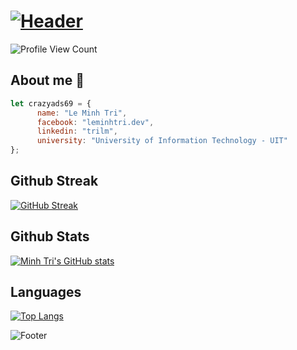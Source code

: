 # [![Header](https://capsule-render.vercel.app/api?type=waving&color=gradient&height=120&fontAlignY=25&section=header&fontAlign=25&animation=twinkling&text=Welcome%20to%20my%20GitHub%20profile!&fontSize=24)](#)

![Profile View Count](https://komarev.com/ghpvc/?username=crazyads69)

## About me 👀

```javascript
let crazyads69 = {
      name: "Le Minh Tri",
      facebook: "leminhtri.dev",
      linkedin: "trilm",
      university: "University of Information Technology - UIT"
};
```

## Github Streak

[![GitHub Streak](https://streak-stats.demolab.com?user=crazyads69&theme=radical)](https://git.io/streak-stats)

## Github Stats

[![Minh Tri's GitHub stats](https://github-readme-stats.vercel.app/api?username=crazyads69&count_private=true&show_icons=true&theme=radical)](https://www.github.com/crazyads69)

## Languages

[![Top Langs](https://github-readme-stats.vercel.app/api/top-langs/?username=crazyads69&&langs_count=10&theme=radical&hide=html&layout=compact)](https://www.github.com/crazyads69)

![Footer](https://capsule-render.vercel.app/api?type=waving&color=gradient&height=120&fontAlignY=75&section=footer&fontAlign=25&animation=twinkling&text=That%27s%20all,%20have%20a%20good%20day!&fontSize=24)
